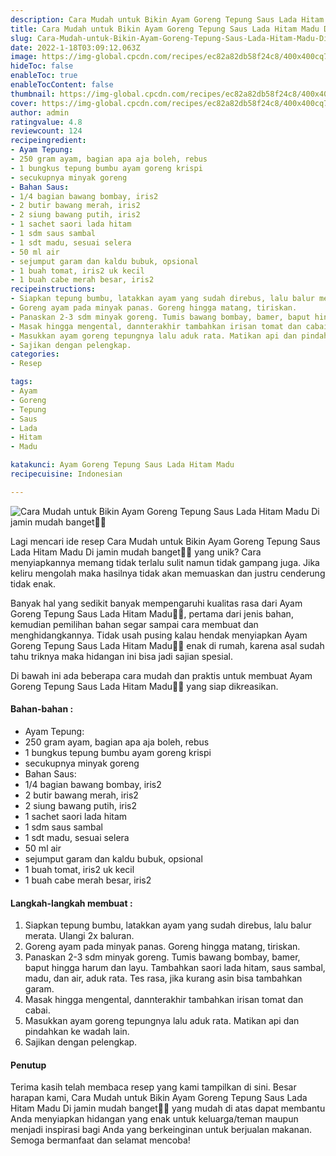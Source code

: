 ```yaml
---
description: Cara Mudah untuk Bikin Ayam Goreng Tepung Saus Lada Hitam Madu Di jamin mudah banget"
title: Cara Mudah untuk Bikin Ayam Goreng Tepung Saus Lada Hitam Madu Di jamin mudah banget
slug: Cara-Mudah-untuk-Bikin-Ayam-Goreng-Tepung-Saus-Lada-Hitam-Madu-Di-jamin-mudah-banget
date: 2022-1-18T03:09:12.063Z
image: https://img-global.cpcdn.com/recipes/ec82a82db58f24c8/400x400cq70/photo.jpg
hideToc: false
enableToc: true
enableTocContent: false
thumbnail: https://img-global.cpcdn.com/recipes/ec82a82db58f24c8/400x400cq70/photo.jpg
cover: https://img-global.cpcdn.com/recipes/ec82a82db58f24c8/400x400cq70/photo.jpg
author: admin
ratingvalue: 4.8
reviewcount: 124
recipeingredient:
- Ayam Tepung:
- 250 gram ayam, bagian apa aja boleh, rebus
- 1 bungkus tepung bumbu ayam goreng krispi
- secukupnya minyak goreng
- Bahan Saus:
- 1/4 bagian bawang bombay, iris2
- 2 butir bawang merah, iris2
- 2 siung bawang putih, iris2
- 1 sachet saori lada hitam
- 1 sdm saus sambal
- 1 sdt madu, sesuai selera
- 50 ml air
- sejumput garam dan kaldu bubuk, opsional
- 1 buah tomat, iris2 uk kecil
- 1 buah cabe merah besar, iris2
recipeinstructions:
- Siapkan tepung bumbu, latakkan ayam yang sudah direbus, lalu balur merata. Ulangi 2x baluran.
- Goreng ayam pada minyak panas. Goreng hingga matang, tiriskan.
- Panaskan 2-3 sdm minyak goreng. Tumis bawang bombay, bamer, baput hingga harum dan layu. Tambahkan saori lada hitam, saus sambal, madu, dan air, aduk rata. Tes rasa, jika kurang asin bisa tambahkan garam.
- Masak hingga mengental, dannterakhir tambahkan irisan tomat dan cabai.
- Masukkan ayam goreng tepungnya lalu aduk rata. Matikan api dan pindahkan ke wadah lain.
- Sajikan dengan pelengkap.
categories:
- Resep

tags:
- Ayam
- Goreng
- Tepung
- Saus
- Lada
- Hitam
- Madu

katakunci: Ayam Goreng Tepung Saus Lada Hitam Madu
recipecuisine: Indonesian

---
```


![Cara Mudah untuk Bikin Ayam Goreng Tepung Saus Lada Hitam Madu Di jamin mudah banget👩‍🍳](https://img-global.cpcdn.com/recipes/ec82a82db58f24c8/400x400cq70/photo.jpg)

Lagi mencari ide resep Cara Mudah untuk Bikin Ayam Goreng Tepung Saus Lada Hitam Madu Di jamin mudah banget👩‍🍳 yang unik? Cara menyiapkannya memang tidak terlalu sulit namun tidak gampang juga. Jika keliru mengolah maka hasilnya tidak akan memuaskan dan justru cenderung tidak enak.

Banyak hal yang sedikit banyak mempengaruhi kualitas rasa dari Ayam Goreng Tepung Saus Lada Hitam Madu👩‍🍳, pertama dari jenis bahan, kemudian pemilihan bahan segar sampai cara membuat dan menghidangkannya. Tidak usah pusing kalau hendak menyiapkan Ayam Goreng Tepung Saus Lada Hitam Madu👩‍🍳 enak di rumah, karena asal sudah tahu triknya maka hidangan ini bisa jadi sajian spesial.

Di bawah ini ada beberapa cara mudah dan praktis untuk membuat Ayam Goreng Tepung Saus Lada Hitam Madu👩‍🍳 yang siap dikreasikan.

<!--inarticleads1-->

#### Bahan-bahan :

- Ayam Tepung:
- 250 gram ayam, bagian apa aja boleh, rebus
- 1 bungkus tepung bumbu ayam goreng krispi
- secukupnya minyak goreng
- Bahan Saus:
- 1/4 bagian bawang bombay, iris2
- 2 butir bawang merah, iris2
- 2 siung bawang putih, iris2
- 1 sachet saori lada hitam
- 1 sdm saus sambal
- 1 sdt madu, sesuai selera
- 50 ml air
- sejumput garam dan kaldu bubuk, opsional
- 1 buah tomat, iris2 uk kecil
- 1 buah cabe merah besar, iris2

<!--inarticleads2-->

#### Langkah-langkah membuat :

1. Siapkan tepung bumbu, latakkan ayam yang sudah direbus, lalu balur merata. Ulangi 2x baluran.
1. Goreng ayam pada minyak panas. Goreng hingga matang, tiriskan.
1. Panaskan 2-3 sdm minyak goreng. Tumis bawang bombay, bamer, baput hingga harum dan layu. Tambahkan saori lada hitam, saus sambal, madu, dan air, aduk rata. Tes rasa, jika kurang asin bisa tambahkan garam.
1. Masak hingga mengental, dannterakhir tambahkan irisan tomat dan cabai.
1. Masukkan ayam goreng tepungnya lalu aduk rata. Matikan api dan pindahkan ke wadah lain.
1. Sajikan dengan pelengkap.

#### Penutup

Terima kasih telah membaca resep yang kami tampilkan di sini. Besar harapan kami, Cara Mudah untuk Bikin Ayam Goreng Tepung Saus Lada Hitam Madu Di jamin mudah banget👩‍🍳 yang mudah di atas dapat membantu Anda menyiapkan hidangan yang enak untuk keluarga/teman maupun menjadi inspirasi bagi Anda yang berkeinginan untuk berjualan makanan. Semoga bermanfaat dan selamat mencoba!
